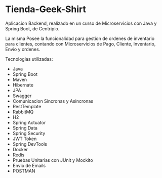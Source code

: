 # Tienda-Geek-Shirt

Aplicacion Backend, realizado en un curso de Microservicios con Java y Spring Boot, de Centripio.

La misma Posee la funcionalidad para gestion de ordenes de inventario para clientes, contando con Microservicios de Pago, Cliente, Inventario, Envio y ordenes.

Tecnologias utilizadas:
- Java
- Spring Boot
- Maven
- Hibernate
- JPA
- Swagger
- Comunicacion Sincronas y Asincronas
- RestTemplate
- RabbitMQ
- H2
- Spring Actuator
- Spring Data
- Spring Security
- JWT Token
- Spring DevTools
- Docker
- Redis
- Pruebas Unitarias con JUnit y Mockito
- Envio de Emails
- POSTMAN
